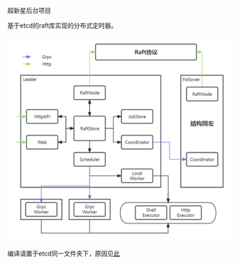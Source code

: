 超新星后台项目

基于etcd的raft库实现的分布式定时器。


![image](./architecture.jpg)

编译请置于etcd同一文件夹下，原因见[此](https://zhuanlan.zhihu.com/p/432763448)